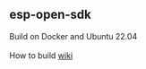 ## esp-open-sdk

 Build on Docker and Ubuntu 22.04
 <br>
 <br> 
How to build  [wiki](https://github.com/LouisLee985/esp-open-sdk/wiki)
